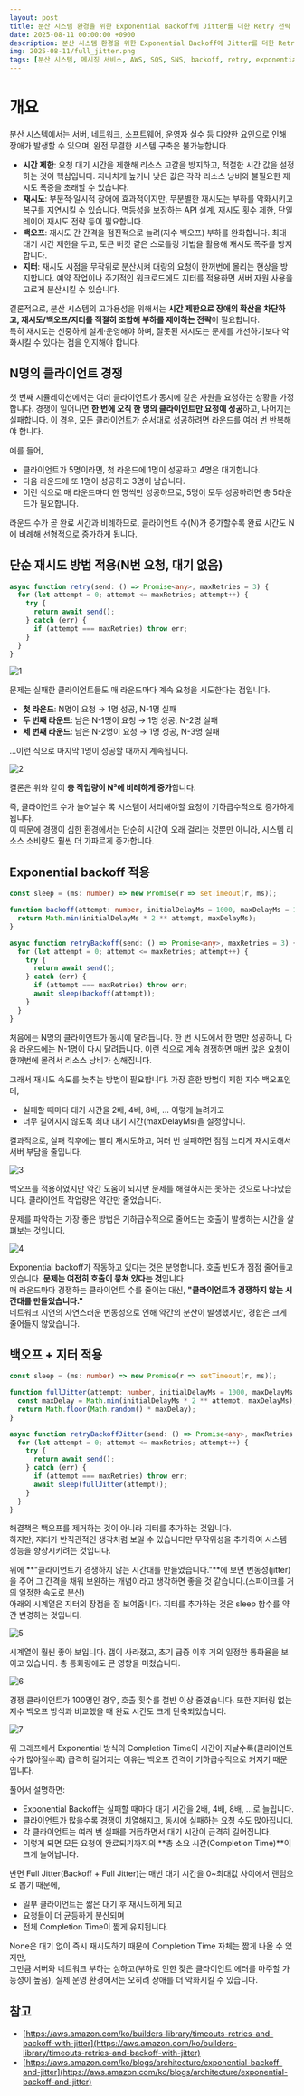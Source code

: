 ```yaml
---
layout: post
title: 분산 시스템 환경을 위한 Exponential Backoff에 Jitter를 더한 Retry 전략
date: 2025-08-11 00:00:00 +0900
description: 분산 시스템 환경을 위한 Exponential Backoff에 Jitter를 더한 Retry 전략
img: 2025-08-11/full_jitter.png
tags: [분산 시스템, 메시징 서비스, AWS, SQS, SNS, backoff, retry, exponential backoff]
---
```


# 개요

분산 시스템에서는 서버, 네트워크, 소프트웨어, 운영자 실수 등 다양한 요인으로 인해 장애가 발생할 수 있으며, 완전 무결한 시스템 구축은 불가능합니다.

- **시간 제한**: 요청 대기 시간을 제한해 리소스 고갈을 방지하고, 적절한 시간 값을 설정하는 것이 핵심입니다. 지나치게 높거나 낮은 값은 각각 리소스 낭비와 불필요한 재시도 폭증을 초래할 수 있습니다.
- **재시도**: 부분적·일시적 장애에 효과적이지만, 무분별한 재시도는 부하를 악화시키고 복구를 지연시킬 수 있습니다. 멱등성을 보장하는 API 설계, 재시도 횟수 제한, 단일 레이어 재시도 전략 등이 필요합니다.
- **백오프**: 재시도 간 간격을 점진적으로 늘려(지수 백오프) 부하를 완화합니다. 최대 대기 시간 제한을 두고, 토큰 버킷 같은 스로틀링 기법을 활용해 재시도 폭주를 방지합니다.
- **지터**: 재시도 시점을 무작위로 분산시켜 대량의 요청이 한꺼번에 몰리는 현상을 방지합니다. 예약 작업이나 주기적인 워크로드에도 지터를 적용하면 서버 자원 사용을 고르게 분산시킬 수 있습니다.

결론적으로, 분산 시스템의 고가용성을 위해서는 **시간 제한으로 장애의 확산을 차단하고, 재시도/백오프/지터를 적절히 조합해 부하를 제어하는 전략**이 필요합니다.  
특히 재시도는 신중하게 설계·운영해야 하며, 잘못된 재시도는 문제를 개선하기보다 악화시킬 수 있다는 점을 인지해야 합니다.

## N명의 클라이언트 경쟁

첫 번째 시뮬레이션에서는 여러 클라이언트가 동시에 같은 자원을 요청하는 상황을 가정합니다. 경쟁이 일어나면 **한 번에 오직 한 명의 클라이언트만 요청에 성공**하고, 나머지는 실패합니다.
이 경우, 모든 클라이언트가 순서대로 성공하려면 라운드를 여러 번 반복해야 합니다.

예를 들어,

- 클라이언트가 5명이라면, 첫 라운드에 1명이 성공하고 4명은 대기합니다.
- 다음 라운드에 또 1명이 성공하고 3명이 남습니다.
- 이런 식으로 매 라운드마다 한 명씩만 성공하므로, 5명이 모두 성공하려면 총 5라운드가 필요합니다.

라운드 수가 곧 완료 시간과 비례하므로, 클라이언트 수(N)가 증가할수록 완료 시간도 N에 비례해 선형적으로 증가하게 됩니다.

## 단순 재시도 방법 적용(N번 요청, 대기 없음)

```typescript
async function retry(send: () => Promise<any>, maxRetries = 3) {
  for (let attempt = 0; attempt <= maxRetries; attempt++) {
    try {
      return await send();
    } catch (err) {
      if (attempt === maxRetries) throw err;
    }
  }
}
```

![1]({{site.baseurl}}/assets/img/2025-08-11/1.png)

문제는 실패한 클라이언트들도 매 라운드마다 계속 요청을 시도한다는 점입니다.

- **첫 라운드**: N명이 요청 → 1명 성공, N-1명 실패
- **두 번째 라운드**: 남은 N-1명이 요청 → 1명 성공, N-2명 실패
- **세 번째 라운드**: 남은 N-2명이 요청 → 1명 성공, N-3명 실패

...이런 식으로 마지막 1명이 성공할 때까지 계속됩니다.

![2]({{site.baseurl}}/assets/img/2025-08-11/2.png)

결론은 위와 같이 **총 작업량이 N²에 비례하게 증가**합니다.

즉, 클라이언트 수가 늘어날수 록 시스템이 처리해야할 요청이 기하급수적으로 증가하게됩니다.  
이 때문에 경쟁이 심한 환경에서는 단순히 시간이 오래 걸리는 것뿐만 아니라, 시스템 리소스 소비량도 훨씬 더 가파르게 증가합니다.

## Exponential backoff 적용

```typescript
const sleep = (ms: number) => new Promise(r => setTimeout(r, ms));

function backoff(attempt: number, initialDelayMs = 1000, maxDelayMs = 10000) {
  return Math.min(initialDelayMs * 2 ** attempt, maxDelayMs);
}

async function retryBackoff(send: () => Promise<any>, maxRetries = 3) {
  for (let attempt = 0; attempt <= maxRetries; attempt++) {
    try {
      return await send();
    } catch (err) {
      if (attempt === maxRetries) throw err;
      await sleep(backoff(attempt));
    }
  }
}
```

처음에는 N명의 클라이언트가 동시에 달려듭니다. 한 번 시도에서 한 명만 성공하니, 다음 라운드에는 N-1명이 다시 달려듭니다. 이런 식으로 계속 경쟁하면 매번 많은 요청이 한꺼번에 몰려서 리소스 낭비가 심해집니다.

그래서 재시도 속도를 늦추는 방법이 필요합니다.
가장 흔한 방법이 제한 지수 백오프인데,

- 실패할 때마다 대기 시간을 2배, 4배, 8배, ... 이렇게 늘려가고
- 너무 길어지지 않도록 최대 대기 시간(maxDelayMs)을 설정합니다.

결과적으로, 실패 직후에는 빨리 재시도하고, 여러 번 실패하면 점점 느리게 재시도해서 서버 부담을 줄입니다.

![3]({{site.baseurl}}/assets/img/2025-08-11/3.png)

백오프를 적용하였지만 약간 도움이 되지만 문제를 해결하지는 못하는 것으로 나타났습니다. 클라이언트 작업량은 약간만 줄었습니다.

문제를 파악하는 가장 좋은 방법은 기하급수적으로 줄어드는 호출이 발생하는 시간을 살펴보는 것입니다.

![4]({{site.baseurl}}/assets/img/2025-08-11/4.png)

Exponential backoff가 작동하고 있다는 것은 분명합니다. 호출 빈도가 점점 줄어들고 있습니다. **문제는 여전히 호출이 뭉쳐 있다는 것**입니다.  
매 라운드마다 경쟁하는 클라이언트 수를 줄이는 대신, **"클라이언트가 경쟁하지 않는 시간대를 만들었습니다."**  
네트워크 지연의 자연스러운 변동성으로 인해 약간의 분산이 발생했지만, 경합은 크게 줄어들지 않았습니다.

## 백오프 + 지터 적용

```typescript
const sleep = (ms: number) => new Promise(r => setTimeout(r, ms));

function fullJitter(attempt: number, initialDelayMs = 1000, maxDelayMs = 10000) {
  const maxDelay = Math.min(initialDelayMs * 2 ** attempt, maxDelayMs);
  return Math.floor(Math.random() * maxDelay);
}

async function retryBackoffJitter(send: () => Promise<any>, maxRetries = 3) {
  for (let attempt = 0; attempt <= maxRetries; attempt++) {
    try {
      return await send();
    } catch (err) {
      if (attempt === maxRetries) throw err;
      await sleep(fullJitter(attempt));
    }
  }
}
```

해결책은 백오프를 제거하는 것이 아니라 지터를 추가하는 것입니다.  
하지만, 지터가 반직관적인 생각처럼 보일 수 있습니다만 무작위성을 추가하여 시스템 성능을 향상시키려는 것입니다.

위에 **"클라이언트가 경쟁하지 않는 시간대를 만들었습니다."**에 보면 변동성(jitter)을 주어 그 간격을 채워 보완하는 개념이라고 생각하면 좋을 것 같습니다.(스파이크를 거의 일정한 속도로 분산)  
아래의 시계열은 지터의 장점을 잘 보여줍니다. 지터를 추가하는 것은 sleep 함수를 약간 변경하는 것입니다.

![5]({{site.baseurl}}/assets/img/2025-08-11/5.png)

시계열이 훨씬 좋아 보입니다. 갭이 사라졌고, 초기 급증 이후 거의 일정한 통화율을 보이고 있습니다. 총 통화량에도 큰 영향을 미쳤습니다.

![6]({{site.baseurl}}/assets/img/2025-08-11/6.png)

경쟁 클라이언트가 100명인 경우, 호출 횟수를 절반 이상 줄였습니다. 또한 지터링 없는 지수 백오프 방식과 비교했을 때 완료 시간도 크게 단축되었습니다.

![7]({{site.baseurl}}/assets/img/2025-08-11/7.png)

위 그래프에서 Exponential 방식의 Completion Time이 시간이 지날수록(클라이언트 수가 많아질수록) 급격히 길어지는 이유는 백오프 간격이 기하급수적으로 커지기 때문입니다.

풀어서 설명하면:

- Exponential Backoff는 실패할 때마다 대기 시간을 2배, 4배, 8배, ...로 늘립니다.
- 클라이언트가 많을수록 경쟁이 치열해지고, 동시에 실패하는 요청 수도 많아집니다.
- 각 클라이언트는 여러 번 실패를 거듭하면서 대기 시간이 급격히 길어집니다.
- 이렇게 되면 모든 요청이 완료되기까지의 **총 소요 시간(Completion Time)**이 크게 늘어납니다.

반면 Full Jitter(Backoff + Full Jitter)는 매번 대기 시간을 0~최대값 사이에서 랜덤으로 뽑기 때문에,

- 일부 클라이언트는 짧은 대기 후 재시도하게 되고
- 요청들이 더 균등하게 분산되며
- 전체 Completion Time이 짧게 유지됩니다.

None은 대기 없이 즉시 재시도하기 때문에 Completion Time 자체는 짧게 나올 수 있지만,  
그만큼 서버와 네트워크 부하는 심하고(부하로 인한 잦은 클라이언트 에러를 마주할 가능성이 높음), 실제 운영 환경에서는 오히려 장애를 더 악화시킬 수 있습니다.

## 참고

- [https://aws.amazon.com/ko/builders-library/timeouts-retries-and-backoff-with-jitter](https://aws.amazon.com/ko/builders-library/timeouts-retries-and-backoff-with-jitter)
- [https://aws.amazon.com/ko/blogs/architecture/exponential-backoff-and-jitter](https://aws.amazon.com/ko/blogs/architecture/exponential-backoff-and-jitter)
